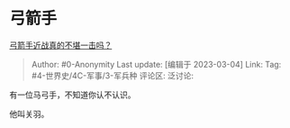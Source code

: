 # 弓箭手
[弓箭手近战真的不堪一击吗？](https://www.zhihu.com/question/584880594/answer/2920417764)

> Author: #0-Anonymity
> Last update: [编辑于 2023-03-04]
> Link:
> Tag: #4-世界史/4C-军事/3-军兵种 
> 评论区:
> 泛讨论:

有一位马弓手，不知道你认不认识。

他叫关羽。
